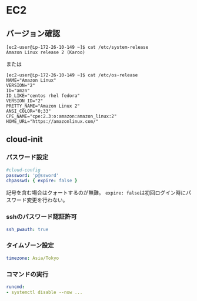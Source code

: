 # EC2

## バージョン確認

```console
[ec2-user@ip-172-26-10-149 ~]$ cat /etc/system-release
Amazon Linux release 2 (Karoo)
```

または

```console
[ec2-user@ip-172-26-10-149 ~]$ cat /etc/os-release 
NAME="Amazon Linux"
VERSION="2"
ID="amzn"
ID_LIKE="centos rhel fedora"
VERSION_ID="2"
PRETTY_NAME="Amazon Linux 2"
ANSI_COLOR="0;33"
CPE_NAME="cpe:2.3:o:amazon:amazon_linux:2"
HOME_URL="https://amazonlinux.com/"
```

## cloud-init

### パスワード設定

```yaml
#cloud-config
password: 'p@ssword'
chpasswd: { expire: false }
```

記号を含む場合はクォートするのが無難。
`expire: false`は初回ログイン時にパスワード変更を行わない。

### sshのパスワード認証許可

```yaml
ssh_pwauth: true
```

### タイムゾーン設定

```yaml
timezone: Asia/Tokyo
```

### コマンドの実行

```yaml
runcmd:
- systemctl disable --now ...
```

